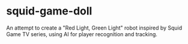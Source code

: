 # squid-game-doll
An attempt to create a "Red Light, Green Light" robot inspired by Squid Game TV series, using AI for player recognition and tracking.
